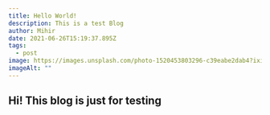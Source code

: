 ```yaml
---
title: Hello World!
description: This is a test Blog
author: Mihir
date: 2021-06-26T15:19:37.895Z
tags:
  - post
image: https://images.unsplash.com/photo-1520453803296-c39eabe2dab4?ixid=MnwxMjA3fDB8MHxzZWFyY2h8NXx8aGVsbG98ZW58MHx8MHx8&ixlib=rb-1.2.1&auto=format&fit=crop&w=500&q=60
imageAlt: ""
---
```

## Hi! This blog is just for testing